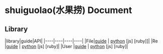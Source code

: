 # shuiguolao(水果捞) Document

## Library 

|library|guide|API|
|----|----|----|----|
|File|[guide](File-guide.md) | [python](clean-nodoc-File.html) [js] [ruby]]|
|Re  |[guide](Re-guide.md) | [python](clean-nodoc-Re.html) [js] [ruby]|
|User |[guide](User-guide.md) | [python](clean-nodoc-Re.html)   [js]   [ruby]|
